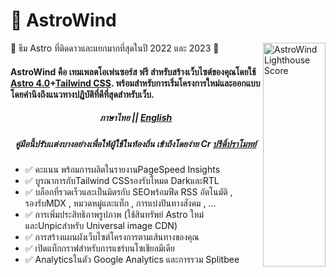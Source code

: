 # 🚀 AstroWind

<img src="https://raw.githubusercontent.com/onwidget/.github/main/resources/astrowind/lighthouse-score.png" align="right"
     alt="AstroWind Lighthouse Score" width="100" height="358">

🌟 ธีม Astro ที่ติดดาวและแยกมากที่สุดในปี 2022 และ 2023 🌟

#### **AstroWind** คือ เทมเพลตโอเพ่นซอร์ส ฟรี สำหรับสร้างเว็บไซต์ของคุณโดยใช้ [Astro 4.0](https://astro.build/)+[Tailwind CSS](https://tailwindcss.com/). พร้อมสำหรับการเริ่มโครงการใหม่และออกแบบ โดยคำนึงถึงแนวทางปฏิบัติที่ดีที่สุดสำหรับเว็บ.


##### <div align="center">ภาษาไทย || [English](./README.md) 
##### <div align="center">คู่มือนี้ปรับเเต่งบางอย่างเพื่อให้ผู้ใช้ในท้องถิ่น เข้าถึงโดยง่าย Cr [ปรีดิ์ปราโมทย์](./Mint&Mu.md)


- ✅ คะแนน พร้อมการผลิตในรายงานPageSpeed ​​Insights
- ✅ บูรณาการกับTailwind CSSรองรับโหมด DarkและRTL
- ✅ บล็อกที่รวดเร็วและเป็นมิตรกับ SEOพร้อมฟีด RSS อัตโนมัติ , รองรับMDX , หมวดหมู่และแท็ก , การแบ่งปันทางสังคม , ...
- ✅ การเพิ่มประสิทธิภาพรูปภาพ (ใช้สินทรัพย์ Astro ใหม่ และUnpicสำหรับ Universal image CDN)
- ✅ การสร้างแผนผังเว็บไซต์โครงการตามเส้นทางของคุณ
- ✅ เปิดแท็กกราฟสำหรับการแชร์บนโซเชียลมีเดีย
- ✅ Analyticsในตัว Google Analytics และการรวม Splitbee

  
